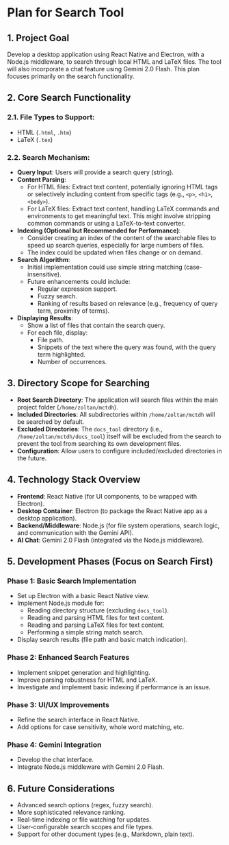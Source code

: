 # Plan for Search Tool

## 1. Project Goal

Develop a desktop application using React Native and Electron, with a Node.js middleware, to search through local HTML and LaTeX files. The tool will also incorporate a chat feature using Gemini 2.0 Flash. This plan focuses primarily on the search functionality.

## 2. Core Search Functionality

### 2.1. File Types to Support:
-   HTML (`.html`, `.htm`)
-   LaTeX (`.tex`)

### 2.2. Search Mechanism:
-   **Query Input**: Users will provide a search query (string).
-   **Content Parsing**:
    -   For HTML files: Extract text content, potentially ignoring HTML tags or selectively including content from specific tags (e.g., `<p>`, `<h1>`, `<body>`).
    -   For LaTeX files: Extract text content, handling LaTeX commands and environments to get meaningful text. This might involve stripping common commands or using a LaTeX-to-text converter.
-   **Indexing (Optional but Recommended for Performance)**:
    -   Consider creating an index of the content of the searchable files to speed up search queries, especially for large numbers of files.
    -   The index could be updated when files change or on demand.
-   **Search Algorithm**:
    -   Initial implementation could use simple string matching (case-insensitive).
    -   Future enhancements could include:
        -   Regular expression support.
        -   Fuzzy search.
        -   Ranking of results based on relevance (e.g., frequency of query term, proximity of terms).
-   **Displaying Results**:
    -   Show a list of files that contain the search query.
    -   For each file, display:
        -   File path.
        -   Snippets of the text where the query was found, with the query term highlighted.
        -   Number of occurrences.

## 3. Directory Scope for Searching

-   **Root Search Directory**: The application will search files within the main project folder (`/home/zoltan/mctdh`).
-   **Included Directories**: All subdirectories within `/home/zoltan/mctdh` will be searched by default.
-   **Excluded Directories**: The `docs_tool` directory (i.e., `/home/zoltan/mctdh/docs_tool`) itself will be excluded from the search to prevent the tool from searching its own development files.
-   **Configuration**: Allow users to configure included/excluded directories in the future.

## 4. Technology Stack Overview

-   **Frontend**: React Native (for UI components, to be wrapped with Electron).
-   **Desktop Container**: Electron (to package the React Native app as a desktop application).
-   **Backend/Middleware**: Node.js (for file system operations, search logic, and communication with the Gemini API).
-   **AI Chat**: Gemini 2.0 Flash (integrated via the Node.js middleware).

## 5. Development Phases (Focus on Search First)

### Phase 1: Basic Search Implementation
-   Set up Electron with a basic React Native view.
-   Implement Node.js module for:
    -   Reading directory structure (excluding `docs_tool`).
    -   Reading and parsing HTML files for text content.
    -   Reading and parsing LaTeX files for text content.
    -   Performing a simple string match search.
-   Display search results (file path and basic match indication).

### Phase 2: Enhanced Search Features
-   Implement snippet generation and highlighting.
-   Improve parsing robustness for HTML and LaTeX.
-   Investigate and implement basic indexing if performance is an issue.

### Phase 3: UI/UX Improvements
-   Refine the search interface in React Native.
-   Add options for case sensitivity, whole word matching, etc.

### Phase 4: Gemini Integration
-   Develop the chat interface.
-   Integrate Node.js middleware with Gemini 2.0 Flash.

## 6. Future Considerations
-   Advanced search options (regex, fuzzy search).
-   More sophisticated relevance ranking.
-   Real-time indexing or file watching for updates.
-   User-configurable search scopes and file types.
-   Support for other document types (e.g., Markdown, plain text).
